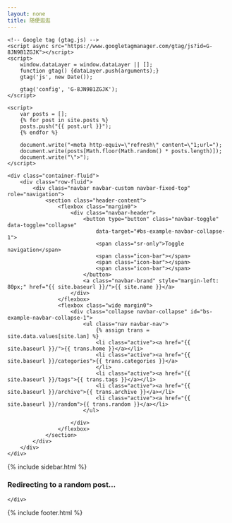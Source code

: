 ```yaml
---
layout: none
title: 随便逛逛
---
```

<html lang="ch">

<head>
    <meta charset="UTF-8">
    <title>{{ page.title }} | {{ site.name }}</title>
    <link rel="icon" href="{{ site.baseurl }}/assets/images/favicon.jpg">
    <meta name="viewport" content="width=device-width, initial-scale=1.0">
    <script src="{{ site.baseurl }}/assets/js/jquery.min.js"></script>
    <script src="{{ site.baseurl }}/assets/js/bootstrap.min.js"></script>
    <link href="{{ site.baseurl }}/assets/css/bootstrap.min.css" rel="stylesheet" type="text/css">
    <link href="{{ site.baseurl }}/assets/css/font-awesome.min.css" rel="stylesheet" type="text/css">
    <link href="{{ site.baseurl }}/assets/css/main.css" rel="stylesheet" type="text/css">

    <!-- Google tag (gtag.js) -->
    <script async src="https://www.googletagmanager.com/gtag/js?id=G-8JN9B1ZGJK"></script>
    <script>
        window.dataLayer = window.dataLayer || [];
        function gtag() {dataLayer.push(arguments);}
        gtag('js', new Date());

        gtag('config', 'G-8JN9B1ZGJK');
    </script>

	<script>
		var posts = [];
		{% for post in site.posts %}
		posts.push("{{ post.url }}");
		{% endfor %}

		document.write("<meta http-equiv=\"refresh\" content=\"1;url=");
		document.write(posts[Math.floor(Math.random() * posts.length)]);
		document.write("\">");
	</script>
</head>

<body>

    <div class="container-fluid">
        <div class="row-fluid">
            <div class="navbar navbar-custom navbar-fixed-top" role="navigation">
                <section class="header-content">
                    <flexbox class="margin0">
                        <div class="navbar-header">
                            <button type="button" class="navbar-toggle" data-toggle="collapse"
                                data-target="#bs-example-navbar-collapse-1">
                                <span class="sr-only">Toggle navigation</span>
                                <span class="icon-bar"></span>
                                <span class="icon-bar"></span>
                                <span class="icon-bar"></span>
                            </button>
                            <a class="navbar-brand" style="margin-left: 80px;" href="{{ site.baseurl }}/">{{ site.name }}</a>
                        </div>
                    </flexbox>
                    <flexbox class="wide margin0">
                        <div class="collapse navbar-collapse" id="bs-example-navbar-collapse-1">
                            <ul class="nav navbar-nav">
                                {% assign trans = site.data.values[site.lan] %}
                                <li class="active"><a href="{{ site.baseurl }}/">{{ trans.home }}</a></li>
                                <li class="active"><a href="{{ site.baseurl }}/categories">{{ trans.categories }}</a>
                                </li>
                                <li class="active"><a href="{{ site.baseurl }}/tags">{{ trans.tags }}</a></li>
                                <li class="active"><a href="{{ site.baseurl }}/archive">{{ trans.archive }}</a></li>
                                <li class="active"><a href="{{ site.baseurl }}/random">{{ trans.random }}</a></li>
                            </ul>

                        </div>
                    </flexbox>
                </section>
            </div>
        </div>
    </div>

<section class="mainSection">
    <div class="wrap">
        <div class="container container-left">
            <div class="row">
                <section class="flexsection">
                    <flexbox>
                        {% include sidebar.html %}
                    </flexbox>
                    <flexbox class="wide">
                        <h1>Redirecting to a random post...</h1>
                    </flexbox>
                </section>
            </div>
        </div>

    </div>
</section>
{% include footer.html %}

